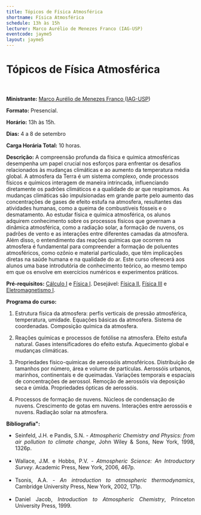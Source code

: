 ```yaml
---
title: Tópicos de Física Atmosférica
shortname: Física Atmosférica
schedule: 13h às 15h
lecturer: Marco Aurélio de Menezes Franco (IAG-USP)
eventcode: jayme5
layout: jayme5
---
```

# Tópicos de Física Atmosférica <br><br>

**Ministrante:** [Marco Aurélio de Menezes Franco ](http://lattes.cnpq.br/4378847535126616) ([IAG-USP](https://www.iag.usp.br/))

**Formato:** Presencial.

**Horário:** 13h às 15h.

**Dias:** 4 a 8 de setembro 

**Carga Horária Total:** 10 horas.

**Descrição:** A compreensão profunda da física e química atmosféricas desempenha um papel crucial nos esforços para enfrentar os desafios relacionados às mudanças climáticas e ao aumento da temperatura média global. A atmosfera da Terra é um sistema complexo, onde processos físicos e químicos interagem de maneira intrincada, influenciando diretamente os padrões climáticos e a qualidade do ar que respiramos. As mudanças climáticas são impulsionadas em grande parte pelo aumento das concentrações de gases de efeito estufa na atmosfera, resultantes das atividades humanas, como a queima de combustíveis fósseis e o desmatamento. Ao estudar física e química atmosférica, os alunos adquirem conhecimento sobre os processos físicos que governam a dinâmica atmosférica, como a radiação solar, a formação de nuvens, os padrões de vento e as interações entre diferentes camadas da atmosfera. Além disso, o entendimento das reações químicas que ocorrem na atmosfera é fundamental para compreender a formação de poluentes atmosféricos, como ozônio e material particulado, que têm implicações diretas na saúde humana e na qualidade do ar. Este curso oferecerá aos alunos uma base introdutória de conhecimento teórico, ao mesmo tempo em que os envolve em exercícios numéricos e experimentos práticos.

**Pré-requisitos:** [Cálculo I](https://uspdigital.usp.br/jupiterweb/obterDisciplina?nomdis=&sgldis=MAT0111) e [Física I](https://uspdigital.usp.br/jupiterweb/obterDisciplina?nomdis=&sgldis=4302111). Desejável: [Física II](https://uspdigital.usp.br/jupiterweb/obterDisciplina?nomdis=&sgldis=4302112), [Física III](https://uspdigital.usp.br/jupiterweb/obterDisciplina?nomdis=&sgldis=4302211) e [Eletromagnetismo I](https://uspdigital.usp.br/jupiterweb/obterDisciplina?nomdis=&sgldis=4302303).

**Programa do curso:**

1. Estrutura física da atmosfera: perfis verticais de pressão atmosférica, temperatura, umidade. Equações básicas da atmosfera. Sistema de coordenadas. Composição química da atmosfera.

2. Reações químicas e processos de fotólise na atmosfera. Efeito estufa natural. Gases intensificadores do efeito estufa. Aquecimento global e mudanças climáticas.
   
3. Propriedades físico-químicas de aerossóis atmosféricos. Distribuição de tamanhos por número, área e volume de partículas. Aerossóis urbanos, marinhos, continentais e de queimadas. Variações temporais e espaciais de concentrações de aerossol. Remoção de aerossóis via deposição seca e úmida. Propriedades ópticas de aerossóis.

4. Processos de formação de nuvens. Núcleos de condensação de nuvens. Crescimento de gotas em nuvens. Interações entre aerossóis e nuvens. Radiação solar na atmosfera.

**Bibliografia":**

<div style="text-align: justify">
 <ul>
  <li> Seinfeld, J.H. e Pandis, S.N. - <i>Atmospheric Chemistry and Physics: from air pollution to climate change</i>, John Wiley & Sons, New York, 1998, 1326p. </li> <br>
  <li> Wallace, J.M. e Hobbs, P.V. - <i>Atmospheric Science: An Introductory Survey</i>. Academic Press, New York, 2006, 467p.   </li> <br>
  <li> Tsonis, A.A. - <i>An introduction to atmospheric thermodynamics</i>, Cambridge University Press, New York, 2002, 171p. </li> <br>
  <li> Daniel Jacob, <i>Introduction to Atmospheric Chemistry</i>, Princeton University Press, 1999. </li> <br>
 </ul>
</div>
